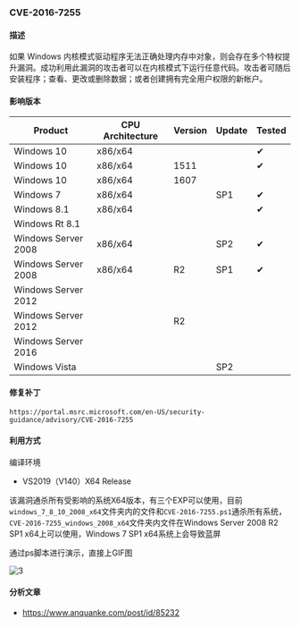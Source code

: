 ### CVE-2016-7255

#### 描述

如果 Windows 内核模式驱动程序无法正确处理内存中对象，则会存在多个特权提升漏洞。成功利用此漏洞的攻击者可以在内核模式下运行任意代码。攻击者可随后安装程序；查看、更改或删除数据；或者创建拥有完全用户权限的新帐户。

#### 影响版本

| Product             | CPU Architecture | Version | Update | Tested             |
| ------------------- | ---------------- | ------- | ------ | ------------------ |
| Windows 10          | x86/x64          |         |        | &#10004; |
| Windows 10          | x86/x64          | 1511    |        | &#10004; |
| Windows 10          | x86/x64          | 1607    |        |                    |
| Windows 7           | x86/x64          |         | SP1    | &#10004; |
| Windows 8.1         | x86/x64          |         |        | &#10004; |
| Windows Rt 8.1      |                  |         |        |                    |
| Windows Server 2008 | x86/x64          |         | SP2    | &#10004; |
| Windows Server 2008 | x86/x64          | R2      | SP1    | &#10004; |
| Windows Server 2012 |                  |         |        |                    |
| Windows Server 2012 |                  | R2      |        |                    |
| Windows Server 2016 |                  |         |        |                    |
| Windows Vista       |                  |         | SP2    |                    |

#### 修复补丁

```
https://portal.msrc.microsoft.com/en-US/security-guidance/advisory/CVE-2016-7255
```

#### 利用方式

编译环境

- VS2019（V140）X64 Release

该漏洞通杀所有受影响的系统X64版本，有三个EXP可以使用，目前`windows_7_8_10_2008_x64`文件夹内的文件和`CVE-2016-7255.ps1`通杀所有系统，`CVE-2016-7255_windows_2008_x64`文件夹内文件在Windows Server 2008 R2 SP1 x64上可以使用，Windows 7 SP1 x64系统上会导致蓝屏

通过ps脚本进行演示，直接上GIF图

![3](https://github.com/Ascotbe/Random-img/blob/master/WindowsKernelExploits/CVE-2016-7255_win7_x86.gif?raw=true) 

#### 分析文章
- https://www.anquanke.com/post/id/85232